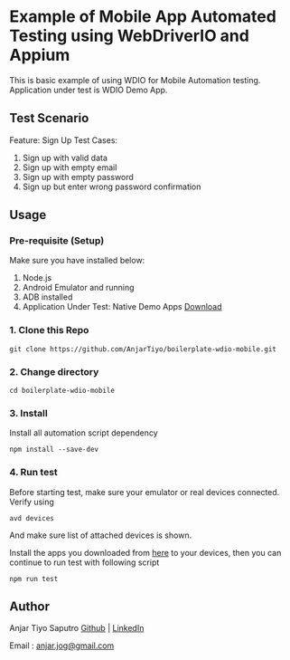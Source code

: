 # Example of Mobile App Automated Testing using WebDriverIO and Appium

<p>This is basic example of using WDIO for Mobile Automation testing. Application under test is WDIO Demo App. </p>

## Test Scenario
Feature: Sign Up
Test Cases:
1. Sign up with valid data
2. Sign up with empty email
3. Sign up with empty password
4. Sign up but enter wrong password confirmation

## Usage

### Pre-requisite (Setup)
Make sure you have installed below:
1. Node.js
2. Android Emulator and running
3. ADB installed
4. Application Under Test: Native Demo Apps [Download](https://github.com/webdriverio/native-demo-app/releases) 

### 1. Clone this Repo
```
git clone https://github.com/AnjarTiyo/boilerplate-wdio-mobile.git
```

### 2. Change directory
```
cd boilerplate-wdio-mobile
```

### 3. Install
Install all automation script dependency
```
npm install --save-dev
```

### 4. Run test
Before starting test, make sure your emulator or real devices connected. Verify using
```
avd devices
```
And make sure list of attached devices is shown. 

Install the apps you downloaded from [here](https://github.com/webdriverio/native-demo-app/releases) to your devices, then you can continue to run test with following script
```
npm run test
```

## Author
Anjar Tiyo Saputro [Github](https://github.com/AnjarTiyo) | [LinkedIn](https://id.linkedin.com/in/anjartiyo)

Email : <anjar.jog@gmail.com>